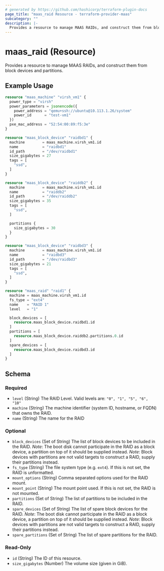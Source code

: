 ```yaml
---
# generated by https://github.com/hashicorp/terraform-plugin-docs
page_title: "maas_raid Resource - terraform-provider-maas"
subcategory: ""
description: |-
  Provides a resource to manage MAAS RAIDs, and construct them from block devices and partitions.
---
```


# maas_raid (Resource)

Provides a resource to manage MAAS RAIDs, and construct them from block devices and partitions.

## Example Usage

```terraform
resource "maas_machine" "virsh_vm1" {
  power_type = "virsh"
  power_parameters = jsonencode({
    power_address = "qemu+ssh://ubuntu@10.113.1.26/system"
    power_id      = "test-vm1"
  })
  pxe_mac_address = "52:54:00:89:f5:3e"
}

resource "maas_block_device" "raidbd1" {
  machine        = maas_machine.virsh_vm1.id
  name           = "raidbd1"
  id_path        = "/dev/raidbd1"
  size_gigabytes = 27
  tags = [
    "ssd",
  ]
}

resource "maas_block_device" "raiddb2" {
  machine        = maas_machine.virsh_vm1.id
  name           = "raiddb2"
  id_path        = "/dev/raiddb2"
  size_gigabytes = 35
  tags = [
    "ssd",
  ]

  partitions {
    size_gigabytes = 30
  }
}

resource "maas_block_device" "raidbd3" {
  machine        = maas_machine.virsh_vm1.id
  name           = "raidbd3"
  id_path        = "/dev/raidbd3"
  size_gigabytes = 21
  tags = [
    "ssd",
  ]
}

resource "maas_raid" "raid1" {
  machine = maas_machine.virsh_vm1.id
  fs_type = "ext4"
  name    = "RAID 1"
  level   = "1"

  block_devices = [
    resource.maas_block_device.raidbd1.id
  ]
  partitions = [
    resource.maas_block_device.raiddb2.partitions.0.id
  ]
  spare_devices = [
    resource.maas_block_device.raidbd3.id
  ]
}
```

<!-- schema generated by tfplugindocs -->
## Schema

### Required

- `level` (String) The RAID Level. Valid levels are: `"0", "1", "5", "6", "10"`
- `machine` (String) The machine identifier (system ID, hostname, or FQDN) that owns the RAID.
- `name` (String) The name for the RAID

### Optional

- `block_devices` (Set of String) The list of block devices to be included in the RAID.
*Note*: The boot disk cannot participate in the RAID as a block device, a partition on top of it should be supplied instead.
*Note*: Block devices with partitions are not valid targets to construct a RAID, supply their partitions instead.
- `fs_type` (String) The file system type (e.g. `ext4`). If this is not set, the RAID is unformatted.
- `mount_options` (String) Comma separated options used for the RAID mount.
- `mount_point` (String) The mount point used. If this is not set, the RAID is not mounted.
- `partitions` (Set of String) The list of partitions to be included in the RAID.
- `spare_devices` (Set of String) The list of spare block devices for the RAID.
*Note*: The boot disk cannot participate in the RAID as a block device, a partition on top of it should be supplied instead.
*Note*: Block devices with partitions are not valid targets to construct a RAID, supply their partitions instead.
- `spare_partitions` (Set of String) The list of spare partitions for the RAID.

### Read-Only

- `id` (String) The ID of this resource.
- `size_gigabytes` (Number) The volume size (given in GiB).
